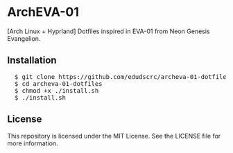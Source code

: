 # ArchEVA-01
[Arch Linux + Hyprland] Dotfiles inspired in EVA-01 from Neon Genesis Evangelion.

## Installation
<pre>
  $ git clone https://github.com/edudscrc/archeva-01-dotfiles.git
  $ cd archeva-01-dotfiles
  $ chmod +x ./install.sh
  $ ./install.sh
</pre>

## License
This repository is licensed under the MIT License. See the LICENSE file for more information.
